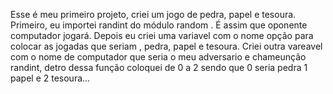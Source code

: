 Esse é meu primeiro projeto, criei um jogo de pedra, papel e tesoura.
Primeiro, eu importei randint do módulo random . É assim que oponente computador jogará.
Depois eu criei uma variavel com o nome opção para colocar as jogadas que seriam , pedra, papel e tesoura.
Criei outra vareavel com o nome de computador que seria o meu adversario e chameunção randint, detro dessa função coloquei de 0 a 2 sendo que 0 seria pedra 1 papel e 2 tesoura...